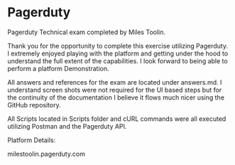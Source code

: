 # Pagerduty
 
Pagerduty Technical exam completed by Miles Toolin.

Thank you for the opportunity to complete this exercise utilizing Pagerduty. I extremely enjoyed playing with the platform and getting under the hood to understand the full extent of the capabilities. I look forward to being able to perform a platform Demonstration.

All answers and references for the exam are located under answers.md. I understand screen shots were not required for the UI based steps but for the continuity of the documentation I believe it flows much nicer using the GitHub repository.

All Scripts located in Scripts folder and cURL commands were all executed utilizing Postman and the Pagerduty API.

Platform Details:

milestoolin.pagerduty.com
